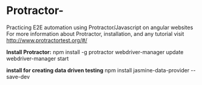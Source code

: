# Protractor-
Practicing E2E automation using Protractor/Javascript on angular websites
For more information about Protractor, installation, and any tutorial visit http://www.protractortest.org/#/

**Install Protractor:**
npm install -g protractor
webdriver-manager update
webdriver-manager start

**install for creating data driven testing**
npm install jasmine-data-provider --save-dev
